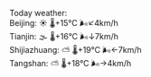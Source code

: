 Today weather:  
Beijing: ☀️   🌡️+15°C 🌬️↙4km/h  
Tianjin: 🌫  🌡️+16°C 🌬️↓7km/h  
Shijiazhuang: ⛅️  🌡️+19°C 🌬️←7km/h  
Tangshan: ⛅️  🌡️+18°C 🌬️→4km/h  
